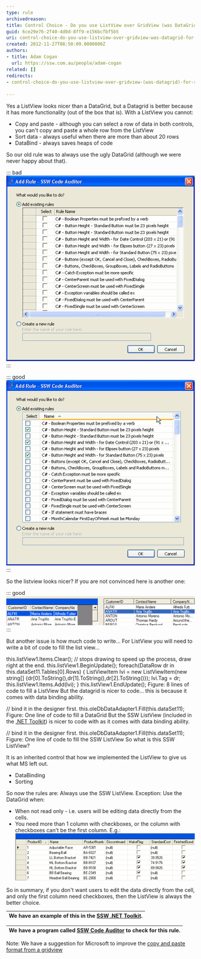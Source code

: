 ```yaml
---
type: rule
archivedreason: 
title: Control Choice - Do you use ListView over GridView (was DataGrid) for ReadOnly? (Windows Forms only)
guid: 6ce29e76-2f40-4d0d-8ff9-e156bcfbf5b5
uri: control-choice-do-you-use-listview-over-gridview-was-datagrid-for-readonly-windows-forms-only
created: 2012-11-27T08:50:09.0000000Z
authors:
- title: Adam Cogan
  url: https://ssw.com.au/people/adam-cogan
related: []
redirects:
- control-choice-do-you-use-listview-over-gridview-(was-datagrid)-for-readonly-(windows-forms-only)

---
```


Yes a ListView looks nicer than a DataGrid, but a Datagrid is better because it has more functionality (out of the box that is). With a ListView you cannot:

* Copy and paste - although you can select a row of data in both controls, you can't copy and paste a whole row from the ListView
* Sort data - always useful when there are more than about 20 rows
* DataBind - always saves heaps of code


<!--endintro-->

So our old rule was to always use the ugly DataGrid (although we were never happy about that).


::: bad  
![Figure: Bad Example - The DataGrid is ugly](../../assets/UsingDataGridWhenNotNeeded.gif)  
:::


::: good  
![Figure: Good Example - A beautiful ListView - a nicer look over the datagrid](../../assets/SortableListView.gif)  
:::

So the listview looks nicer? If you are not convinced here is another one:


::: good  
![Figure: Good Example - The appearance of DataGrid and ListView](../../assets/DatagridVSListview.gif)  
:::

But another issue is how much code to write... For ListView you will need to write a bit of code to fill the list view...

this.listView1.Items.Clear(); // stops drawing to speed up the process, draw right at the end. this.listView1.BeginUpdate(); foreach(DataRow dr in this.dataSet11.Tables[0].Rows) { ListViewItem lvi = new ListViewItem(new string[] {dr[0].ToString(),dr[1].ToString(),dr[2].ToString()}); lvi.Tag = dr; this.listView1.Items.Add(lvi); } this.listView1.EndUpdate();
Figure: 8 lines of code to fill a ListView
But the datagrid is nicer to code... this is because it comes with data binding ability.

// bind it in the designer first. this.oleDbDataAdapter1.Fill(this.dataSet11);
Figure: One line of code to fill a DataGrid
But the SSW ListView (included in the [.NET Toolkit](http://www.ssw.com.au/ssw/NETToolkit/)) is nicer to code with as it comes with data binding ability.

// bind it in the designer first. this.oleDbDataAdapter1.Fill(this.dataSet11);
 Figure: One line of code to fill the SSW ListView
So what is this SSW ListView?

It is an inherited control that how we implemented the ListView to give us what MS left out.

* DataBinding
* Sorting


So now the rules are: 
Always use the SSW ListView. 
Exception: Use the DataGrid when:

* When not read only - i.e. users will be editing data directly from the cells.
* You need more than 1 column with checkboxes, or the column with checkboxes can't be the first column. E.g.: 
![Figure: One place when you choose a DataGrid over a ListView is when you have 2 checkbox fields](../../assets/DataGrid2CheckBoxes.gif)  



So in summary, if you don't want users to edit the data directly from the cell, and only the first column need checkboxes, then the ListView is always the better choice.


| We have an example of this in the [SSW .NET Toolkit](http://www.ssw.com.au/ssw/NETToolkit/). |
| --- |




| We have a program called [SSW Code Auditor](http://www.ssw.com.au/ssw/CodeAuditor/) to check for this rule. |
| --- |



Note: We have a suggestion for Microsoft to improve the [copy and paste format from a gridview](http://www.ssw.com.au/ssw/Standards/BetterSoftwareSuggestions/MSForm.aspx#DataGridsFormattingonCopy)
